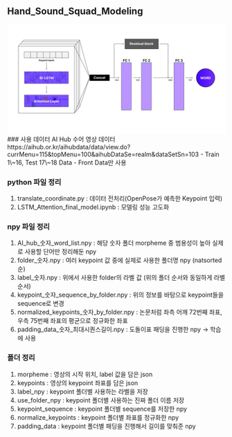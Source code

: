 ## Hand_Sound_Squad_Modeling
<img src="Architecture.png">
### 사용 데이터
AI Hub 수어 영상 데이터  
https://aihub.or.kr/aihubdata/data/view.do?currMenu=115&topMenu=100&aihubDataSe=realm&dataSetSn=103  
- Train 1\~16, Test 17\~18 Data
- Front Data만 사용

### python 파일 정리
1. translate_coordinate.py : 데이터 전처리(OpenPose가 예측한 Keypoint 입력)
2. LSTM_Attention_final_model.ipynb : 모델링 성능 고도화

### npy 파일 정리
1. AI_hub_숫자_word_list.npy : 해당 숫자 폴더 morpheme 중 범용성이 높아 실제로 사용할 단어만 정리해둔 npy
2. folder_숫자.npy : 여러 keypoint 값 중에 실제로 사용한 폴더명 npy (natsorted 순)
3. label_숫자.npy : 위에서 사용한 folder의 라벨 값 (위의 폴더 순서와 동일하게 라벨 순서)
4. keypoint_숫자_sequence_by_folder.npy : 위의 정보를 바탕으로 keypoint들을 sequence로 변경
5. normalized_keypoints_숫자_by_folder.npy : 논문처럼 좌측 어깨 72번째 좌표, 우측 75번째 좌표의 평균으로 정규화한 좌표
6. padding_data_숫자_최대시퀀스길이.npy : 도돌이표 패딩을 진행한 npy -> 학습에 사용

### 폴더 정리
1. morpheme : 영상의 시작 위치, label 값을 담은 json
2. keypoints : 영상의 keypoint 좌표를 담은 json
3. label_npy : keypoint 폴더별 사용하는 라벨을 저장
4. use_folder_npy : keypoint 폴더별 사용하는 진짜 폴더 이름 저장
5. keypoint_sequence : keypoint 폴더별 sequence를 저장한 npy
6. normalize_keypoints : keypoint 폴더별 좌표를 정규화한 npy
7. padding_data : keypoint 폴더별 패딩을 진행해서 길이를 맞춰준 npy
